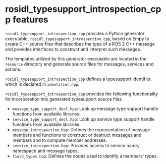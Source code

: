 # rosidl_typesupport_introspection_cpp features

`rosidl_typesupport_introspection_cpp` provides a Python generator executable, `rosidl_typesupport_introspection_cpp`, based on Empy to create C++ source files that describes the type of a ROS 2 C++ message and provides interfaces to construct and interpret such messages.

The templates utilized by this generator executable are located in the `resource` directory and generate source files for messages, services and actions.

`rosidl_typesupport_introspection_cpp` defines a typesupport identifier, which is declared in `identifier.hpp`.

`rosidl_typesupport_introspection_cpp` provides the following functionality for incorporation into generated typesupport source files.

* `message_type_support_decl.hpp`: Look up message type support handle functions from available libraries.
* `service_type_support_decl.hpp`: Look up service type support handle functions from available libraries.
* `message_introspection.hpp`: Defines the representation of message members and functions to construct or destruct messages and members and to compute member addresses.
* `service_introspection.hpp`: Provides access to service name, namespace and message types.
* `field_types.hpp`: Defines the codes used to identify a members' types.
